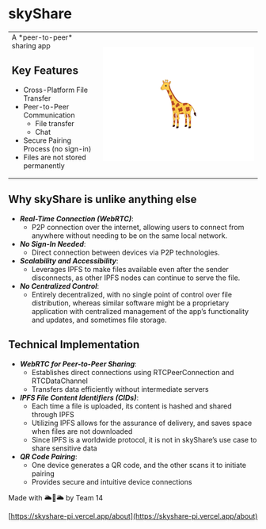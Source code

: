 # skyShare

<div align="left">
<table >
    <tr>
    <td>
A *peer-to-peer*  sharing app

## Key Features

- Cross-Platform File Transfer
- Peer-to-Peer Communication
    - File transfer
    - Chat
- Secure Pairing Process (no sign-in)
- Files are not stored permanently
    </td>
    <td>
![giraffetransparent.png](giraffetransparent.png)
    </td>
    </tr>
</table>
</div>

## Why skyShare is unlike anything else

- ***Real-Time Connection (WebRTC)***:
    - P2P connection over the internet, allowing users to connect from anywhere without needing to be on the same local network.
- ***No Sign-In Needed***:
    - Direct connection between devices via P2P technologies.
- ***Scalability and Accessibility***:
    - Leverages IPFS to make files available even after the sender disconnects, as other IPFS nodes can continue to serve the file.
- ***No Centralized Control***:
    - Entirely decentralized, with no single point of control over file distribution, whereas similar software might be a proprietary application with centralized management of the app’s functionality and updates, and sometimes file storage.

## Technical Implementation

- ***WebRTC for Peer-to-Peer Sharing***:
    - Establishes direct connections using RTCPeerConnection and RTCDataChannel
    - Transfers data efficiently without intermediate servers
- ***IPFS File Content Identifiers (CIDs)***:
    - Each time a file is uploaded, its content is hashed and shared through IPFS
    - Utilizing IPFS allows for the assurance of delivery, and saves space when files are not downloaded
    - Since IPFS is a worldwide protocol, it is not in skyShare’s use case to share sensitive data
- ***QR Code Pairing***:
    - One device generates a QR code, and the other scans it to initiate pairing
    - Provides secure and intuitive device connections

Made with 🌥️🦒🌥️ by Team 14

[https://skyshare-pi.vercel.app/about](https://skyshare-pi.vercel.app/about)